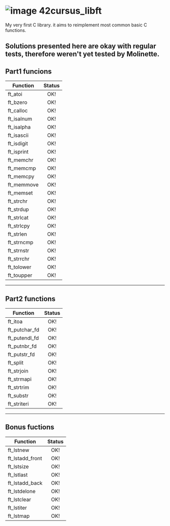 # ![image](https://user-images.githubusercontent.com/65516841/136139576-2bc0e053-b1b5-4ee4-bf56-be882df11170.png) 42cursus_libft
My very first C library. it aims to reimplement most common basic C functions.

Solutions presented here are okay with regular tests, therefore weren't yet tested by Molinette.
---
## Part1 funcions
|Function|Status|
|---------------|:--:|
|ft_atoi		|OK!|
|ft_bzero		|OK!|
|ft_calloc		|OK!|
|ft_isalnum		|OK!|
|ft_isalpha		|OK!|
|ft_isascii		|OK!|
|ft_isdigit		|OK!|
|ft_isprint		|OK!|
|ft_memchr		|OK!|
|ft_memcmp		|OK!|
|ft_memcpy		|OK!|
|ft_memmove		|OK!|
|ft_memset		|OK!|
|ft_strchr		|OK!|
|ft_strdup		|OK!|
|ft_strlcat		|OK!|
|ft_strlcpy		|OK!|
|ft_strlen		|OK!|
|ft_strncmp		|OK!|
|ft_strnstr		|OK!|
|ft_strrchr		|OK!|
|ft_tolower		|OK!|
|ft_toupper		|OK!|
---
## Part2 functions
|Function|Status|
|---------------|:--:|
|ft_itoa		|OK!|
|ft_putchar_fd	|OK!|
|ft_putendl_fd	|OK!|
|ft_putnbr_fd	|OK!|
|ft_putstr_fd	|OK!|
|ft_split		|OK!|
|ft_strjoin		|OK!|
|ft_strmapi		|OK!|
|ft_strtrim		|OK!|
|ft_substr		|OK!|
|ft_striteri	|OK!|
---
## Bonus fuctions
|Function|Status|
|-----------------|:--:|
|ft_lstnew		|OK!|
|ft_lstadd_front	|OK!|
|ft_lstsize	|OK!|
|ft_lstlast	|OK!|
|ft_lstadd_back	|OK!|
|ft_lstdelone		|OK!|
|ft_lstclear		|OK!|
|ft_lstiter		|OK!|
|ft_lstmap		|OK!|
